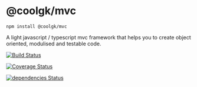 # @coolgk/mvc

`npm install @coolgk/mvc`

A light javascript / typescript mvc framework that helps you to create object oriented, modulised and testable code.

[![Build Status](https://travis-ci.org/coolgk/node-mvc.svg?branch=master)](https://travis-ci.org/coolgk/node-mvc)

[![Coverage Status](https://coveralls.io/repos/github/coolgk/node-mvc/badge.svg?branch=develop)](https://coveralls.io/github/coolgk/node-mvc?branch=develop)

[![dependencies Status](https://david-dm.org/coolgk/node-mvc/status.svg)](https://david-dm.org/coolgk/node-mvc)
